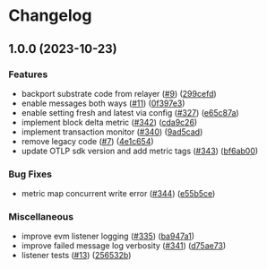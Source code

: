 # Changelog

## 1.0.0 (2023-10-23)


### Features

* backport substrate code from relayer ([#9](https://github.com/sygmaprotocol/sygma-core/issues/9)) ([299cefd](https://github.com/sygmaprotocol/sygma-core/commit/299cefdbe7325f738c0f98decb4d2f771db7395e))
* enable messages both ways ([#11](https://github.com/sygmaprotocol/sygma-core/issues/11)) ([0f397e3](https://github.com/sygmaprotocol/sygma-core/commit/0f397e372584e90e64dffa06ef5205f2534a049f))
* enable setting fresh and latest via config ([#327](https://github.com/sygmaprotocol/sygma-core/issues/327)) ([e65c87a](https://github.com/sygmaprotocol/sygma-core/commit/e65c87a066615c871d68dd3db64021bca44b7327))
* implement block delta metric ([#342](https://github.com/sygmaprotocol/sygma-core/issues/342)) ([cda9c26](https://github.com/sygmaprotocol/sygma-core/commit/cda9c26371a2fac24554893e4b5d96a8cc800595))
* implement transaction monitor ([#340](https://github.com/sygmaprotocol/sygma-core/issues/340)) ([9ad5cad](https://github.com/sygmaprotocol/sygma-core/commit/9ad5cadde58c82a2b3c48d3375b5397325c35be6))
* remove legacy code ([#7](https://github.com/sygmaprotocol/sygma-core/issues/7)) ([4e1c654](https://github.com/sygmaprotocol/sygma-core/commit/4e1c654cc84503d8e0f0eb630340d1506fa6dfa6))
* update OTLP sdk version and add metric tags ([#343](https://github.com/sygmaprotocol/sygma-core/issues/343)) ([bf6ab00](https://github.com/sygmaprotocol/sygma-core/commit/bf6ab000e245e83590119182a4dd8ebb174d2dd0))


### Bug Fixes

* metric map concurrent write error ([#344](https://github.com/sygmaprotocol/sygma-core/issues/344)) ([e55b5ce](https://github.com/sygmaprotocol/sygma-core/commit/e55b5cec4f6f346341f4ec6b8dd2667eed2e0156))


### Miscellaneous

* improve evm listener logging ([#335](https://github.com/sygmaprotocol/sygma-core/issues/335)) ([ba947a1](https://github.com/sygmaprotocol/sygma-core/commit/ba947a1149c7314ce9430d056dd4ae451faacd4a))
* improve failed message log verbosity ([#341](https://github.com/sygmaprotocol/sygma-core/issues/341)) ([d75ae73](https://github.com/sygmaprotocol/sygma-core/commit/d75ae73078dacda3ef33a85b06eb8ba4886e0473))
* listener tests ([#13](https://github.com/sygmaprotocol/sygma-core/issues/13)) ([256532b](https://github.com/sygmaprotocol/sygma-core/commit/256532b316d8d19942cb71e8e32630b4c9823749))
